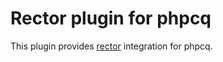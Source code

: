 # Rector plugin for phpcq

This plugin provides [rector](https://github.com/rectorphp/rector) integration for phpcq.
